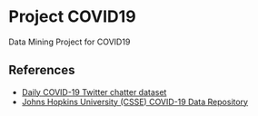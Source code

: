 # Project COVID19

Data Mining Project for COVID19

## References

- [Daily COVID-19 Twitter chatter dataset](https://github.com/thepanacealab/covid19_twitter)
- [Johns Hopkins University (CSSE) COVID-19 Data Repository](https://github.com/CSSEGISandData/COVID-19)
